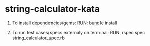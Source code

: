# string-calculator-kata

1. To install dependencies/gems:
	RUN: bundle install

2. To run test cases/specs externaly on terminal:
	RUN: rspec spec string_calculator_spec.rb
